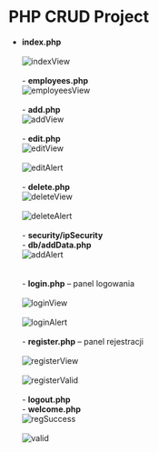 # PHP CRUD Project

- **index.php**<br />
<br />![indexView](https://github.com/KarolinaLewinska/PHP_Project/blob/main/ReadmeIMG/indexPageView.PNG)<br />
<br />- **employees.php** 
<br />![employeesView](https://github.com/KarolinaLewinska/PHP_Project/blob/main/ReadmeIMG/listView.PNG)<br />
<br />- **add.php** 
<br />![addView](https://github.com/KarolinaLewinska/PHP_Project/blob/main/ReadmeIMG/createView.PNG)<br />
<br />- **edit.php**
<br />![editView](https://github.com/KarolinaLewinska/PHP_Project/blob/main/ReadmeIMG/editView.PNG)<br />
<br />![editAlert](https://github.com/KarolinaLewinska/PHP_Project/blob/main/ReadmeIMG/editingCom.PNG)<br />
<br />- **delete.php**
<br />![deleteView](https://github.com/KarolinaLewinska/PHP_Project/blob/main/ReadmeIMG/deleteView.PNG)<br />
<br />![deleteAlert](https://github.com/KarolinaLewinska/PHP_Project/blob/main/ReadmeIMG/deleteCom.PNG)<br />
<br />- **security/ipSecurity**
<br />- **db/addData.php**
<br />![addAlert](https://github.com/KarolinaLewinska/PHP_Project/blob/main/ReadmeIMG/addingCom.PNG)<br />      
<br />- **login.php** – panel logowania<br />
<br />![loginView](https://github.com/KarolinaLewinska/PHP_Project/blob/main/ReadmeIMG/loginView.PNG)<br />
<br />![loginAlert](https://github.com/KarolinaLewinska/PHP_Project/blob/main/ReadmeIMG/LoginCom.PNG)<br />
<br />- **register.php** – panel rejestracji<br />
<br />![registerView](https://github.com/KarolinaLewinska/PHP_Project/blob/main/ReadmeIMG/registerView.PNG)<br />
<br />![registerValid](https://github.com/KarolinaLewinska/PHP_Project/blob/main/ReadmeIMG/registerValidation.PNG)<br />
<br />- **logout.php** 
<br />- **welcome.php** 
<br />![regSuccess](https://github.com/KarolinaLewinska/PHP_Project/blob/main/ReadmeIMG/regSuccessView.PNG)<br />
<br />![valid](https://github.com/KarolinaLewinska/PHP_Project/blob/main/ReadmeIMG/clientSideValidation.PNG)<br />


